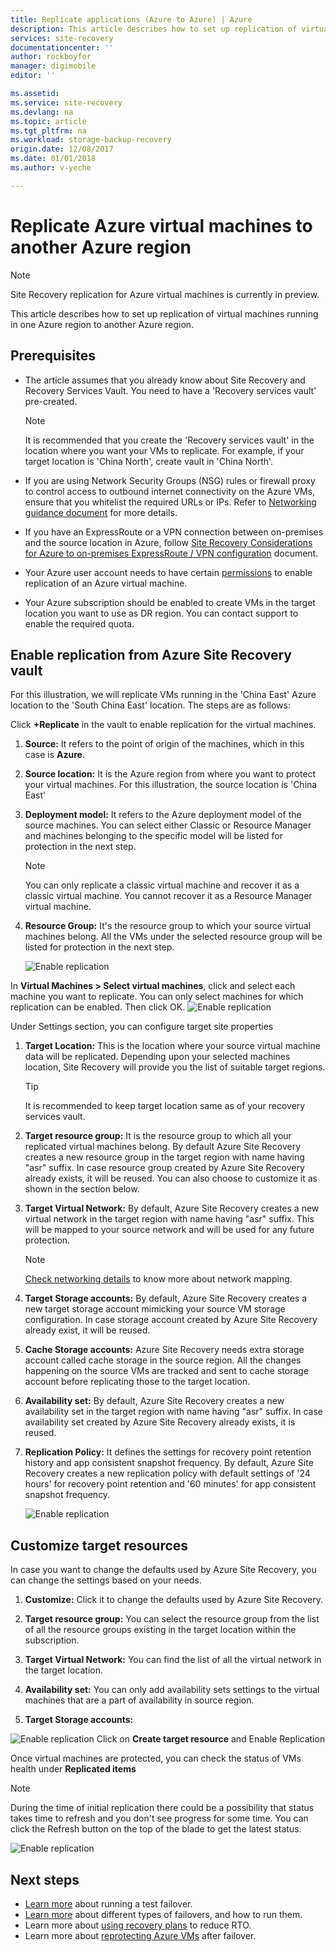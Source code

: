 ```yaml
---
title: Replicate applications (Azure to Azure) | Azure
description: This article describes how to set up replication of virtual machines running in one Azure region  to  another region in Azure.
services: site-recovery
documentationcenter: ''
author: rockboyfor
manager: digimobile
editor: ''

ms.assetid:
ms.service: site-recovery
ms.devlang: na
ms.topic: article
ms.tgt_pltfrm: na
ms.workload: storage-backup-recovery
origin.date: 12/08/2017
ms.date: 01/01/2018
ms.author: v-yeche

---
```


# Replicate Azure virtual machines to another Azure region

>[!NOTE]
>
> Site Recovery replication for Azure virtual machines is currently in preview.

This article describes how to set up replication of virtual machines running in one Azure region to another Azure region.

## Prerequisites

* The article assumes that you already know about Site Recovery and Recovery Services Vault. You need to have a 'Recovery services vault' pre-created.

    >[!NOTE]
    >
    > It is recommended that you create the 'Recovery services vault' in the location where you want your VMs to replicate. For example, if your target location is 'China North', create vault in 'China North'.

* If you are using Network Security Groups (NSG) rules or firewall proxy to control access to outbound internet connectivity on the Azure VMs, ensure that you whitelist the required URLs or IPs. Refer to [Networking guidance document](./site-recovery-azure-to-azure-networking-guidance.md) for more details.

* If you have an ExpressRoute or a VPN connection between on-premises and the source location in Azure, follow [Site Recovery Considerations for Azure to on-premises ExpressRoute / VPN configuration](site-recovery-azure-to-azure-networking-guidance.md#guidelines-for-existing-azure-to-on-premises-expressroutevpn-configuration) document.

* Your Azure user account needs to have certain [permissions](site-recovery-role-based-linked-access-control.md#permissions-required-to-enable-replication-for-new-virtual-machines) to enable replication of an Azure virtual machine.

* Your Azure subscription should be enabled to create VMs in the target location you want to use as DR region. You can contact support to enable the required quota.

## Enable replication from Azure Site Recovery vault
For this illustration, we will replicate VMs running  in the 'China East' Azure location to the 'South China East' location. The steps are as follows:

 Click **+Replicate** in the vault to enable replication for the virtual machines.

1. **Source:** It refers to the point of origin of the machines, which in this case is **Azure**.

2. **Source location:** It is the Azure region from where you want to protect your virtual machines. For this illustration, the source location is 'China East'

3. **Deployment model:** It refers to the Azure deployment model of the source machines. You can select either Classic or Resource Manager and machines belonging to the specific model will be listed for protection in the next step.

      >[!NOTE]
      >
      > You can only replicate a classic virtual machine and recover it as a classic virtual machine. You cannot recover it as a Resource Manager virtual machine.

4. **Resource Group:** It's the resource group to which your source virtual machines belong. All the VMs under the selected resource group will be listed for protection in the next step.

    ![Enable replication](./media/site-recovery-replicate-azure-to-azure/enabledrwizard1.png)

In **Virtual Machines > Select virtual machines**, click and select each machine you want to replicate. You can only select machines for which replication can be enabled. Then click OK.
   	![Enable replication](./media/site-recovery-replicate-azure-to-azure/virtualmachine_selection.png)

Under Settings section, you can configure target site properties

1. **Target Location:**  This is the location where your source virtual machine data will be replicated. Depending upon your selected machines location, Site Recovery will provide you the list of suitable target regions.

    > [!TIP]
    > It is recommended to keep target location same as of your recovery services vault.

2. **Target resource group:** It is the resource group to which all your replicated virtual machines belong. By default Azure Site Recovery creates a new resource group in the target region with name having "asr" suffix. In case resource group created by Azure Site Recovery already exists, it will be reused. You can also choose to customize it as shown in the section below.    
3. **Target Virtual Network:** By default, Azure Site Recovery creates a new virtual network in the target region with name having "asr" suffix. This will be mapped to your source network and will be used for any future protection.

    > [!NOTE]
    > [Check networking details](site-recovery-network-mapping-azure-to-azure.md) to know more about network mapping.

4. **Target Storage accounts:** By default, Azure Site Recovery creates a new target storage account mimicking your source VM storage configuration. In case storage account created by Azure Site Recovery already exist, it will be reused.

5. **Cache Storage accounts:** Azure Site Recovery needs extra storage account called cache storage in the source region. All the changes happening on the source VMs are tracked and sent to cache storage account before replicating those to the target location.

6. **Availability set:** By default, Azure Site Recovery creates a new availability set in the target region with name having "asr" suffix. In case availability set created by Azure Site Recovery already exists, it is reused.

7.	**Replication Policy:** It defines the settings for recovery point retention history and app consistent snapshot frequency. By default, Azure Site Recovery creates a new replication policy with default settings of '24 hours' for recovery point retention and '60 minutes' for app consistent snapshot frequency.

    ![Enable replication](./media/site-recovery-replicate-azure-to-azure/enabledrwizard3.PNG)

## Customize target resources

In case you want to change the defaults used by Azure Site Recovery, you can change the settings based on your needs.

1. **Customize:** Click it to change the defaults used by Azure Site Recovery.

2. **Target resource group:**  You can select the resource group from the list of all the resource groups existing in the target location within the subscription.

3. **Target Virtual Network:** You can find the list of all the virtual network in the target location.

4. **Availability set:** You can only add availability sets settings to the virtual machines that are a part of availability in source region.

5. **Target Storage accounts:**

![Enable replication](./media/site-recovery-replicate-azure-to-azure/customize.PNG)
Click on **Create target resource** and Enable Replication

Once virtual machines are protected, you can check the status of VMs health under **Replicated items**

>[!NOTE]
>During the time of initial replication there could be a possibility that status takes time to refresh and you don't see progress for some time. You can click the Refresh button on the top of the blade to get the latest status.
>

![Enable replication](./media/site-recovery-replicate-azure-to-azure/replicateditems.PNG)

## Next steps
- [Learn more](site-recovery-test-failover-to-azure.md) about running a test failover.
- [Learn more](site-recovery-failover.md) about different types of failovers, and how to run them.
- Learn more about [using recovery plans](site-recovery-create-recovery-plans.md) to reduce RTO.
- Learn more about [reprotecting Azure  VMs](site-recovery-how-to-reprotect.md) after failover.
<!-- Update_Description: new articles on site recovery replicate azure to azure -->
<!-- ms.date: 01/01/2018 -->